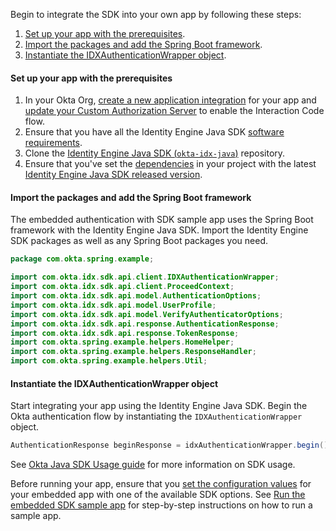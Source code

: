 Begin to integrate the SDK into your own app by following these steps:

1. [Set up your app with the prerequisites](#set-up-your-app-with-the-prerequisites).
1. [Import the packages and add the Spring Boot framework](#import-the-packages-and-add-the-spring-boot-framework).
1. [Instantiate the IDXAuthenticationWrapper object](#instantiate-the-idxauthenticationwrapper-object).

#### Set up your app with the prerequisites

1. In your Okta Org, [create a new application integration](/docs/guides/oie-embedded-common-org-setup/java/main/#create-a-new-application) for your app and [update your Custom Authorization Server](/docs/guides/oie-embedded-common-org-setup/android/main/#update-the-default-custom-authorization-server) to enable the Interaction Code flow.
1. Ensure that you have all the Identity Engine Java SDK [software requirements](#software-requirements).
1. Clone the [Identity Engine Java SDK (`okta-idx-java`)](https://github.com/okta/okta-idx-java) repository.
1. Ensure that you've set the [dependencies](#software-requirements) in your project with the latest [Identity Engine Java SDK released version](https://github.com/okta/okta-idx-java/releases).

#### Import the packages and add the Spring Boot framework

The embedded authentication with SDK sample app uses the Spring Boot framework with the Identity Engine Java SDK. Import the Identity Engine SDK packages as well as any Spring Boot packages you need.

```java
package com.okta.spring.example;

import com.okta.idx.sdk.api.client.IDXAuthenticationWrapper;
import com.okta.idx.sdk.api.client.ProceedContext;
import com.okta.idx.sdk.api.model.AuthenticationOptions;
import com.okta.idx.sdk.api.model.UserProfile;
import com.okta.idx.sdk.api.model.VerifyAuthenticatorOptions;
import com.okta.idx.sdk.api.response.AuthenticationResponse;
import com.okta.idx.sdk.api.response.TokenResponse;
import com.okta.spring.example.helpers.HomeHelper;
import com.okta.spring.example.helpers.ResponseHandler;
import com.okta.spring.example.helpers.Util;
```

#### Instantiate the IDXAuthenticationWrapper object

Start integrating your app using the Identity Engine Java SDK. Begin the Okta authentication flow by instantiating the `IDXAuthenticationWrapper` object.

```java
AuthenticationResponse beginResponse = idxAuthenticationWrapper.begin()
```

See [Okta Java SDK Usage guide](https://github.com/okta/okta-idx-java#usage-guide) for more information on SDK usage.

Before running your app, ensure that you [set the configuration values](#set-the-configuration-values) for your embedded app with one of the available SDK options. See [Run the embedded SDK sample app](/docs/guides/oie-embedded-common-run-samples/java/main/#run-the-embedded-sdk-sample-app) for step-by-step instructions on how to run a sample app.
